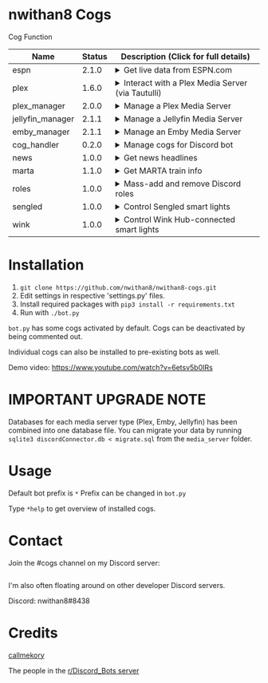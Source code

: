 # nwithan8 Cogs

Cog Function

| Name | Status | Description (Click for full details)
| --- | --- | --- |
| espn | 2.1.0 | <details><summary>Get live data from ESPN.com</summary><p>Commands:<p><ul><li><b>score</b> - Get live score(s) for a team</li><li><b>prob</b> - Get ESPN's win probability for a team's current game</li><li><b>sched</b> - Get a team's schedule</li><li><b>stats</b> - Get a team's record and ranking</li><li><b>top</b> - Top ranked teams of a league (Supported: CFB)</li><li><b>leagues</b> - List supported leagues</li></ul><p>Supported leagues: NFL, NBA, MLB, NHL, CFB, CBBM, CBBW</p> |
| plex | 1.6.0 | <details><summary>Interact with a Plex Media Server (via Tautulli)</summary><p>Commands:<p><ul><li><b>size</b> - Get Plex library statistics</li><li><b>stats</b> - Get watch statistics for a specific user</li><li><b>top</b> - Get the most popular media or most active users</li><li><b>rec</b> - Get a recommendation of what to watch</li><li><b>new</b> - Get an interactive catalog of newly-added content</li><li><b>search</b> - Search for Plex content</li><li><b>now</b> - View and manage live Plex streams</li></ul> |
| plex_manager | 2.0.0 | <details><summary>Manage a Plex Media Server</summary><p>Commands:<p><ul><li><b>add</b> - Invite Plex user to Plex server </li><li><b>remove</b> - Remove Plex user from Plex server </li><li><b>import</b> - Import existing Plex users to database</li><li><b>trial</b> - Start a trial of the Plex server</li><li><b>winner</b> - List winner Plex usernames</li><li><b>purge</b> - Remove inactive winners</li><li><b>cleandb</b> - Delete outdated database entries if users were removed manually from Plex</li>li><b>blacklist</b> - Blacklist a Discord user or Plex username</li><li><b>count</b> - Get the number of Plex Friends with access to the Plex server</li><li><b>access</b> - Check if a user has access to the Plex server</li><li><b>find</b> - Find a user based on Plex or Discord username</li><li><b>info</b> - Get database entry for a user</li><li><b>status</b> - Check if Plex is up and running</li></ul> |
| jellyfin_manager | 2.1.1 | <details><summary>Manage a Jellyfin Media Server</summary><p>Commands:<p><ul><li><b>add</b> - Create Jellyfin user </li><li><b>remove</b> - Disable Jellyfin user </li><li><b>import</b> - Import existing Jellyfin users to database</li><li><b>trial</b> - Start a trial of the Jellyfin server</li><li><b>winner</b> - List winner Jellyfin usernames</li><li><b>purge</b> - Remove inactive winners</li><li><b>cleandb</b> - Delete outdated database entries if users were removed manually from Jellyfin</li><li><b>blacklist</b> - Blacklist a Discord user or Jellyfin username</li><li><b>count</b> - Get the number of Jellyfin users with access to the Jellyfin server</li><li><b>access</b> - Check if a user has access to the Jellyfin server</li><li><b>find</b> - Find a user based on Jellyfin or Discord username</li><li><b>info</b> - Get database entry for a user</li><li><b>status</b> - Check if Jellyfin is up and running</li></ul> |
| emby_manager | 2.1.1 | <details><summary>Manage an Emby Media Server</summary><p>Commands:<p><ul><li><b>add</b> - Create Emby user (optionally link to Emby Connect username)</li><li><b>remove</b> - Disable Emby user </li><li><b>import</b> - Import existing Emby users to database</li><li><b>trial</b> - Start a trial of the Emby server</li><li><b>winner</b> - List winner Emby usernames</li><li><b>purge</b> - Remove inactive winners</li><li><b>cleandb</b> - Delete outdated database entries if users were removed manually from Emby</li><li><b>blacklist</b> - Blacklist a Discord user or Emby username</li><li><b>count</b> - Get the number of Emby users with access to the Emby server</li><li><b>access</b> - Check if a user has access to the Emby server</li><li><b>find</b> - Find a user based on Emby or Discord username</li><li><b>info</b> - Get database entry for a user</li><li><b>status</b> - Check if Emby is up and running</li></ul> |
| cog_handler | 0.2.0 | <details><summary>Manage cogs for Discord bot</summary><p>Commands:<p><ul><li><b>enable</b> - Enable cogs without restarting the bot (incompatible with RedBot cogs)</li><li><b>disable</b> - Disable cogs without restarting the bot</li><li><b>restart</b> - Reload a cog without restarting the bot</li><li><b>download</b> - Download cogs from Dropbox</li><li><b>upload</b> - Upload cogs to Dropbox</li><li><b>repo</b> - Clone repos from .git URLs</li></ul> |
| news | 1.0.0 | <details><summary>Get news headlines</summary><p>Commands:<p><ul><li><b>brief</b> - Get 5 top headlines</li><li><b>top</b> - Top headlines from a specific media outlet</li><li><b>sports</b> - Sports news headlines</li><li><b>u.s.</b> - U.S. news headlines</li><li><b>world</b> - World news headlines</li></ul> |
| marta | 1.1.0 | <details><summary>Get MARTA train info</summary><p>MARTA is the Metro Atlanta Rapid Transit Authority, the light-rail system in Atlanta, Georgia</p><p>Commands:<p><ul><li><b>trains</b> - Get live train arrival times</li><li><b>time</b> - How long to go from one station to another</li><li><b>stations</b> - List available stations</li></ul> |
| roles | 1.0.0 | <details><summary>Mass-add and remove Discord roles</summary><p>Commands:<p><ul><li><b>add</b> - Add roles to users</li><li><b>remove</b> - Remove roles from users</li><li><b>list</b> - List available roles to add/remove</li></ul> |
| sengled | 1.0.0 | <details><summary>Control Sengled smart lights</summary><p>Commands:<p><ul><li><b>lights</b> - Toggle light on/off states and brightness</li></ul> |
| wink | 1.0.0 | <details><summary>Control Wink Hub-connected smart lights</summary><p>Commands:<p><ul><li><b>wink</b> - List and toggle device and group on/off states</li><li><b>color</b> - Alter light color</li></ul> |
	
 # Installation
 1. ```git clone https://github.com/nwithan8/nwithan8-cogs.git```
 2. Edit settings in respective 'settings.py' files.
 3. Install required packages with ```pip3 install -r requirements.txt```
 5. Run with ```./bot.py```
 
 ```bot.py``` has some cogs activated by default. Cogs can be deactivated by being commented out.
 
 Individual cogs can also be installed to pre-existing bots as well.
 
 Demo video: https://www.youtube.com/watch?v=6etsv5b0IRs
 
 # IMPORTANT UPGRADE NOTE
 Databases for each media server type (Plex, Emby, Jellyfin) has been combined into one database file.
 You can migrate your data by running ```sqlite3 discordConnector.db < migrate.sql``` from the ```media_server``` folder.
 
 # Usage
 Default bot prefix is ```*```
 Prefix can be changed in ```bot.py```
 
 Type ```*help``` to get overview of installed cogs.
 
 # Contact
Join the #cogs channel on my Discord server:

<div align="center">
	<p>
		<a href="https://discord.gg/ygRDVE9"><img src="https://discordapp.com/api/guilds/472537215457689601/widget.png?style=banner2" alt="" /></a>
	</p>
</div>

I'm also often floating around on other developer Discord servers.

Discord: nwithan8#8438

# Credits
[callmekory](https://github.com/callmekory)

The people in the [r/Discord_Bots server](https://discord.gg/49wYxqk)
